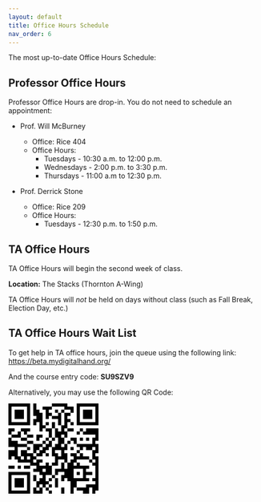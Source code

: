```yaml
---
layout: default
title: Office Hours Schedule
nav_order: 6
---
```


The most up-to-date Office Hours Schedule:

## Professor Office Hours

Professor Office Hours are drop-in. You do not need to schedule an appointment:

* Prof. Will McBurney
  * Office: Rice 404
  * Office Hours:
    * Tuesdays - 10:30 a.m. to 12:00 p.m. 
    * Wednesdays - 2:00 p.m. to 3:30 p.m. 
    * Thursdays - 11:00 a.m to 12:30 p.m.


* Prof. Derrick Stone
  * Office: Rice 209
  * Office Hours:
    * Tuesdays - 12:30 p.m. to 1:50 p.m.
    
 

## TA Office Hours

TA Office Hours will begin the second week of class.

**Location:** The Stacks (Thornton A-Wing)

TA Office Hours will *not* be held on days without class (such as Fall Break, Election Day, etc.)

## TA Office Hours Wait List

To get help in TA office hours, join the queue using the following link: https://beta.mydigitalhand.org/

And the course entry code: **SU9SZV9** 

Alternatively, you may use the following QR Code:

![qr_code_oh.png](assets%2Fimages%2Fqr_code_oh.png)